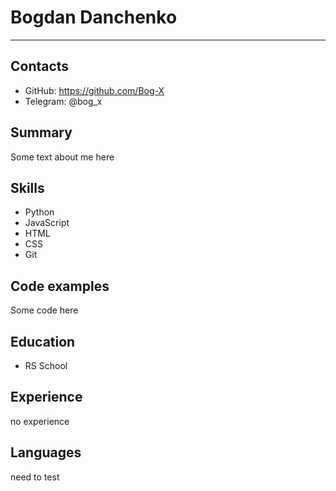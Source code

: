 # Bogdan Danchenko

************************

## Contacts

* GitHub: https://github.com/Bog-X
* Telegram: @bog_x

## Summary

Some text about me here


## Skills

* Python
* JavaScript
* HTML
* CSS
* Git

## Code examples

Some code here

## Education

* RS School 

## Experience

no experience

## Languages

need to test